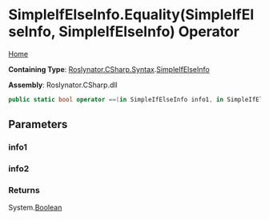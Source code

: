 # SimpleIfElseInfo\.Equality\(SimpleIfElseInfo, SimpleIfElseInfo\) Operator

[Home](../../../../../README.md)

**Containing Type**: [Roslynator.CSharp.Syntax](../../README.md)\.[SimpleIfElseInfo](../README.md)

**Assembly**: Roslynator\.CSharp\.dll

```csharp
public static bool operator ==(in SimpleIfElseInfo info1, in SimpleIfElseInfo info2)
```

## Parameters

### info1





### info2





### Returns

System\.[Boolean](https://docs.microsoft.com/en-us/dotnet/api/system.boolean)


